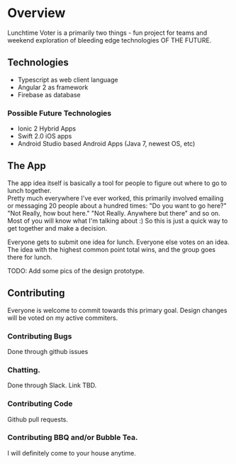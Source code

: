 # Overview

Lunchtime Voter is a primarily two things - fun project for teams and weekend exploration of bleeding edge technologies <echo>OF THE FUTURE</echo>.

## Technologies

* Typescript as web client language
* Angular 2 as framework
* Firebase as database

### Possible Future Technologies

* Ionic 2 Hybrid Apps
* Swift 2.0 iOS apps
* Android Studio based Android Apps (Java 7, newest OS, etc)

## The App

The app idea itself is basically a tool for people to figure out where to go to lunch together.  
Pretty much everywhere I've ever worked, this primarily involved emailing or messaging 20 people about a hundred times:
"Do you want to go here?"  "Not Really, how bout here." "Not Really.  Anywhere but there" and so on.  Most of you
will know what I'm talking about :)  So this is just a quick way to get together and make a decision.  

Everyone gets to submit one idea for lunch. Everyone else votes on an idea.  The idea with the highest common point total wins,
and the group goes there for lunch.

TODO: Add some pics of the design prototype.

## Contributing

Everyone is welcome to commit towards this primary goal.  Design changes will be voted on my active commiters.

### Contributing Bugs

Done through github issues

### Chatting.

Done through Slack.  Link TBD.

### Contributing Code

Github pull requests. 

### Contributing BBQ and/or Bubble Tea.

I will definitely come to your house anytime.
